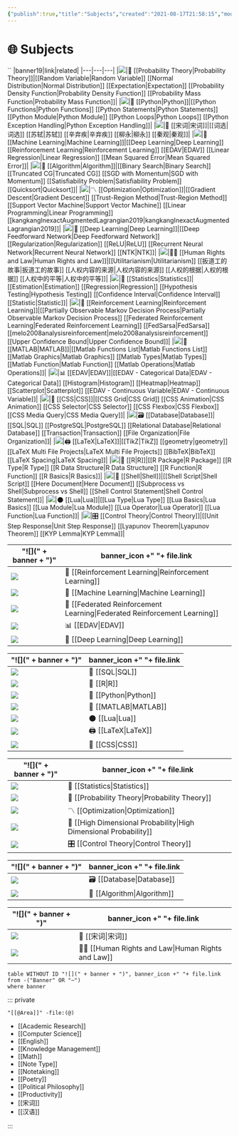 ```yaml
---
{"publish":true,"title":"Subjects","created":"2021-08-17T21:58:15","modified":"2023-08-15T14:57:02","cssclasses":"cards cards-cover cards-2-1 cards-cols-3 note-gallery"}
---
```



# 🌐 Subjects
``
|banner19|link|related|
|---|---|---|
|![](https://raw.githubusercontent.com/zcysxy/Figurebed/master/img/Apstrakcija.jpg)|🎲 [[Probability Theory\|Probability Theory]]|[[Random Variable\|Random Variable]] [[Normal Distribution\|Normal Distribution]] [[Expectation\|Expectation]] [[Probability Density Function\|Probability Density Function]] [[Probability Mass Function\|Probability Mass Function]]|
|![](https://raw.githubusercontent.com/zcysxy/Figurebed/master/img/1059-333-After-Marc-Chagall-La-flute-enchan.jpeg)|🐍 [[Python\|Python]]|[[Python Functions\|Python Functions]] [[Python Statements\|Python Statements]] [[Python Module\|Python Module]] [[Python Loops\|Python Loops]] [[Python Exception Handling\|Python Exception Handling]]|
|![](https://raw.githubusercontent.com/zcysxy/Figurebed/master/img/千里江山图.jpeg)|🏮 [[宋词\|宋词]]|[[词选\|词选]] [[苏轼\|苏轼]] [[辛弃疾\|辛弃疾]] [[柳永\|柳永]] [[秦观\|秦观]]|
|![](https://www.guggenheim.org/wp-content/uploads/1923/01/37.262_ph_web-1.jpg)|🤖 [[Machine Learning\|Machine Learning]]|[[Deep Learning\|Deep Learning]] [[Reinforcement Learning\|Reinforcement Learning]] [[EDAV\|EDAV]] [[Linear Regression\|Linear Regression]] [[Mean Squared Error\|Mean Squared Error]]|
|![](https://raw.githubusercontent.com/zcysxy/Figurebed/master/img/FC671.jpg)|🧮 [[Algorithm\|Algorithm]]|[[Binary Search\|Binary Search]] [[Truncated CG\|Truncated CG]] [[SGD with Momentum\|SGD with Momentum]] [[Satisfiability Problem\|Satisfiability Problem]] [[Quicksort\|Quicksort]]|
|![](https://raw.githubusercontent.com/zcysxy/Figurebed/master/img/2012_NYR_02595_0176_000\(rene_magritte_les_belles_realites074340\).jpeg)|〽️ [[Optimization\|Optimization]]|[[Gradient Descent\|Gradient Descent]] [[Trust-Region Method\|Trust-Region Method]] [[Support Vector Machine\|Support Vector Machine]] [[Linear Programming\|Linear Programming]] [[kangkangInexactAugmentedLagrangian2019\|kangkangInexactAugmentedLagrangian2019]]|
|![](https://i0.wp.com/coolhunting.com/wp-content/uploads/2018/12/quayola-promenade-02.png?w=2176&ssl=1)|🧠 [[Deep Learning\|Deep Learning]]|[[Deep Feedforward Network\|Deep Feedforward Network]] [[Regularization\|Regularization]] [[ReLU\|ReLU]] [[Recurrent Neural Network\|Recurrent Neural Network]] [[NTK\|NTK]]|
|![](https://static3.museoreinasofia.es/sites/default/files/obras/DE00050_0.jpg)|🧑‍⚖️ [[Human Rights and Law\|Human Rights and Law]]|[[Utilitarianism\|Utilitarianism]] [[扳道工的故事\|扳道工的故事]] [[人权内容的来源\|人权内容的来源]] [[人权的根据\|人权的根据]] [[人权中的平等\|人权中的平等]]|
|![](https://raw.githubusercontent.com/zcysxy/Figurebed/master/img/20231017221426.png)|🔮 [[Statistics\|Statistics]]|[[Estimation\|Estimation]] [[Regression\|Regression]] [[Hypothesis Testing\|Hypothesis Testing]] [[Confidence Interval\|Confidence Interval]] [[Statistic\|Statistic]]|
|![](https://raw.githubusercontent.com/zcysxy/Figurebed/master/img/SculptureFactory_Proserpina__Thumbnail.jpg)|🦾 [[Reinforcement Learning\|Reinforcement Learning]]|[[Partially Observable Markov Decision Process\|Partially Observable Markov Decision Process]] [[Federated Reinforcement Learning\|Federated Reinforcement Learning]] [[FedSarsa\|FedSarsa]] [[melo2008analysisreinforcement\|melo2008analysisreinforcement]] [[Upper Confidence Bound\|Upper Confidence Bound]]|
|![](https://raw.githubusercontent.com/zcysxy/Figurebed/master/img/McGee_Charles_SqAndThings_6X8_8232_master.png)|📐 [[MATLAB\|MATLAB]]|[[Matlab Functions List\|Matlab Functions List]] [[Matlab Graphics\|Matlab Graphics]] [[Matlab Types\|Matlab Types]] [[Matlab Function\|Matlab Function]] [[Matlab Operations\|Matlab Operations]]|
|![](https://raw.githubusercontent.com/zcysxy/Figurebed/master/img/C923056B-F009-441B-B0F4-AEA4099A941B.jpeg)|📊 [[EDAV\|EDAV]]|[[EDAV - Categorical Data\|EDAV - Categorical Data]] [[Histogram\|Histogram]] [[Heatmap\|Heatmap]] [[Scatterplot\|Scatterplot]] [[EDAV - Continuous Variable\|EDAV - Continuous Variable]]|
|![](https://raw.githubusercontent.com/zcysxy/Figurebed/master/img/Andy-Warhol-Marilyn-Monroe-1967.-portfolio-of-screenprints-on-paper-in-10-parts.-each-91.4-x-91.4-cm.webp)|💄 [[CSS\|CSS]]|[[CSS Grid\|CSS Grid]] [[CSS Animation\|CSS Animation]] [[CSS Selector\|CSS Selector]] [[CSS Flexbox\|CSS Flexbox]] [[CSS Media Query\|CSS Media Query]]|
|![](https://images.rawpixel.com/image_1300/czNmcy1wcml2YXRlL3Jhd3BpeGVsX2ltYWdlcy93ZWJzaXRlX2NvbnRlbnQvbHIvcGRmYW1vdXNhcnRpc3RzOC1wZGZhbW91c3BhaW50aW5nMTAxMDAwMS1pbWFnZV8zLmpwZw.jpg)|🗃️ [[Database\|Database]]|[[SQL\|SQL]] [[PostgreSQL\|PostgreSQL]] [[Relational Database\|Relational Database]] [[Transaction\|Transaction]] [[File Organization\|File Organization]]|
|![](https://images.archeus.com/production/A17-14-Riley-Fragment-4-black-and-white-screenprint-on-plexiglas.jpg?w=2400&h=2400&q=82&auto=format&fit=clip&dm=1683055254&s=d86ba5a7a17b4c4cfe7ff437dc59d040)|🖨️ [[LaTeX\|LaTeX]]|[[TikZ\|TikZ]] [[geometry\|geometry]] [[LaTeX Multi File Projects\|LaTeX Multi File Projects]] [[BibTeX\|BibTeX]] [[LaTeX Spacing\|LaTeX Spacing]]|
|![](https://raw.githubusercontent.com/zcysxy/Figurebed/master/img/20230731131736.png)|🌌 [[R\|R]]|[[R Package\|R Package]] [[R Type\|R Type]] [[R Data Structure\|R Data Structure]] [[R Function\|R Function]] [[R Basics\|R Basics]]|
|![](https://raw.githubusercontent.com/zcysxy/Figurebed/master/img/shell.png)|🐚 [[Shell\|Shell]]|[[Shell Script\|Shell Script]] [[Here Document\|Here Document]] [[Subprocess vs Shell\|Subprocess vs Shell]] [[Shell Control Statement\|Shell Control Statement]]|
|![](https://i.pinimg.com/originals/80/5b/dd/805bdd389ff451cff523a73187e1af63.jpg)|🌑 [[Lua\|Lua]]|[[Lua Type\|Lua Type]] [[Lua Basics\|Lua Basics]] [[Lua Module\|Lua Module]] [[Lua Operator\|Lua Operator]] [[Lua Function\|Lua Function]]|
|![](https://freight.cargo.site/w/1280/q/94/i/deb4cfc484316c830b9436da53f4663dee88b1390a4b185ad10d2e4c0c112e46/tumblr_nrsl2eSN0s1s24xrxo1_1280.jpg)|🎛️ [[Control Theory\|Control Theory]]|[[Unit Step Response\|Unit Step Response]] [[Lyapunov Theorem\|Lyapunov Theorem]] [[KYP Lemma\|KYP Lemma]]|

| "![](" + banner + ")"                                                                                         | banner_icon +" "+ file.link                                                  |
| ------------------------------------------------------------------------------------------------------------- | ---------------------------------------------------------------------------- |
| ![](https://raw.githubusercontent.com/zcysxy/Figurebed/master/img/SculptureFactory_Proserpina__Thumbnail.jpg) | 🦾 [[Reinforcement Learning\|Reinforcement Learning]]                     |
| ![](https://www.guggenheim.org/wp-content/uploads/1923/01/37.262_ph_web-1.jpg)                                | 🤖 [[Machine Learning\|Machine Learning]]                                 |
| ![](https://raw.githubusercontent.com/zcysxy/Figurebed/master/img/frl-banner.png)                             | 🤝 [[Federated Reinforcement Learning\|Federated Reinforcement Learning]] |
| ![](https://raw.githubusercontent.com/zcysxy/Figurebed/master/img/C923056B-F009-441B-B0F4-AEA4099A941B.jpeg)  | 📊 [[EDAV\|EDAV]]                                                         |
| ![](https://i0.wp.com/coolhunting.com/wp-content/uploads/2018/12/quayola-promenade-02.png?w=2176&ssl=1)       | 🧠 [[Deep Learning\|Deep Learning]]                                       |


| "![](" + banner + ")"                                                                                                                                                                                    | banner_icon +" "+ file.link |
| -------------------------------------------------------------------------------------------------------------------------------------------------------------------------------------------------------- | --------------------------- |
| ![](https://www.illustrationhistory.org/images/uploads/Escher_6.jpg)                                                                                                                                     | 🔐 [[SQL\|SQL]]          |
| ![](https://raw.githubusercontent.com/zcysxy/Figurebed/master/img/20230731131736.png)                                                                                                                    | 🌌 [[R\|R]]              |
| ![](https://raw.githubusercontent.com/zcysxy/Figurebed/master/img/1059-333-After-Marc-Chagall-La-flute-enchan.jpeg)                                                                                      | 🐍 [[Python\|Python]]    |
| ![](https://raw.githubusercontent.com/zcysxy/Figurebed/master/img/McGee_Charles_SqAndThings_6X8_8232_master.png)                                                                                         | 📐 [[MATLAB\|MATLAB]]    |
| ![](https://i.pinimg.com/originals/80/5b/dd/805bdd389ff451cff523a73187e1af63.jpg)                                                                                                                        | 🌑 [[Lua\|Lua]]          |
| ![](https://images.archeus.com/production/A17-14-Riley-Fragment-4-black-and-white-screenprint-on-plexiglas.jpg?w=2400&h=2400&q=82&auto=format&fit=clip&dm=1683055254&s=d86ba5a7a17b4c4cfe7ff437dc59d040) | 🖨️ [[LaTeX\|LaTeX]]     |
| ![](https://raw.githubusercontent.com/zcysxy/Figurebed/master/img/Andy-Warhol-Marilyn-Monroe-1967.-portfolio-of-screenprints-on-paper-in-10-parts.-each-91.4-x-91.4-cm.webp)                             | 💄 [[CSS\|CSS]]          |


| "![](" + banner + ")"                                                                                                                                | banner_icon +" "+ file.link                                          |
| ---------------------------------------------------------------------------------------------------------------------------------------------------- | -------------------------------------------------------------------- |
| ![](https://raw.githubusercontent.com/zcysxy/Figurebed/master/img/20231017221426.png)                                                                | 🔮 [[Statistics\|Statistics]]                                     |
| ![](https://raw.githubusercontent.com/zcysxy/Figurebed/master/img/Apstrakcija.jpg)                                                                   | 🎲 [[Probability Theory\|Probability Theory]]                     |
| ![](https://raw.githubusercontent.com/zcysxy/Figurebed/master/img/2012_NYR_02595_0176_000(rene_magritte_les_belles_realites074340).jpeg)             | 〽️ [[Optimization\|Optimization]]                                 |
| ![](https://lh3.googleusercontent.com/Rs2iZI77DywOVUtFprm9d5SQqAy-76Q4stgKQ0xS5XO0oqcMfvXUvtoYbRi8txBI26i1L7-4alpYn0CXdnPUyEfaWtriHcNN1lTfZpY=s2500) | 🤹 [[High Dimensional Probability\|High Dimensional Probability]] |
| ![](https://freight.cargo.site/w/1280/q/94/i/deb4cfc484316c830b9436da53f4663dee88b1390a4b185ad10d2e4c0c112e46/tumblr_nrsl2eSN0s1s24xrxo1_1280.jpg)   | 🎛️ [[Control Theory\|Control Theory]]                            |


| "![](" + banner + ")"                                                                                                                                                                  | banner_icon +" "+ file.link    |
| -------------------------------------------------------------------------------------------------------------------------------------------------------------------------------------- | ------------------------------ |
| ![](https://images.rawpixel.com/image_1300/czNmcy1wcml2YXRlL3Jhd3BpeGVsX2ltYWdlcy93ZWJzaXRlX2NvbnRlbnQvbHIvcGRmYW1vdXNhcnRpc3RzOC1wZGZhbW91c3BhaW50aW5nMTAxMDAwMS1pbWFnZV8zLmpwZw.jpg) | 🗃️ [[Database\|Database]]  |
| ![](https://raw.githubusercontent.com/zcysxy/Figurebed/master/img/FC671.jpg)                                                                                                           | 🧮 [[Algorithm\|Algorithm]] |


| "![](" + banner + ")"                                                                                                 | banner_icon +" "+ file.link                             |
| --------------------------------------------------------------------------------------------------------------------- | ------------------------------------------------------- |
| ![](https://raw.githubusercontent.com/zcysxy/Figurebed/master/img/%E5%8D%83%E9%87%8C%E6%B1%9F%E5%B1%B1%E5%9B%BE.jpeg) | 🏮 [[宋词\|宋词]]                                        |
| ![](https://static3.museoreinasofia.es/sites/default/files/obras/DE00050_0.jpg)                                       | 🧑‍⚖️ [[Human Rights and Law\|Human Rights and Law]] |


```dataview-hold
table WITHOUT ID "![](" + banner + ")", banner_icon +" "+ file.link
from -("Banner" OR "~")
where banner
```

::: private

```expander
"[[@Area]]" -file:(@)
```
* [[Academic Research]]
* [[Computer Science]]
* [[English]]
* [[Knowledge Management]]
* [[Math]]
* [[Note Type]]
* [[Notetaking]]
* [[Poetry]]
* [[Political Philosophy]]
* [[Productivity]]
* [[宋词]]
* [[汉语]]
<!-- expand end -->

:::
